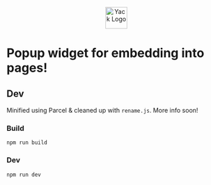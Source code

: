 <p align="center">
  <a href="https://yack.app" target="blank"><img src="https://yack.app/assets/logo.png" height="50" alt="Yack Logo" /></a>
</p>

# Popup widget for embedding into pages!

## Dev

Minified using Parcel & cleaned up with `rename.js`. More info soon!

### Build

```
npm run build
```

### Dev

```
npm run dev
```
